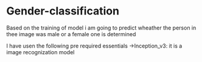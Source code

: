 # Gender-classification

Based on the training of model i am going to predict wheather the person in thee image was male or a female one is determined

I have usen the following pre required essentials
->Inception_v3: it is a image recognization model
